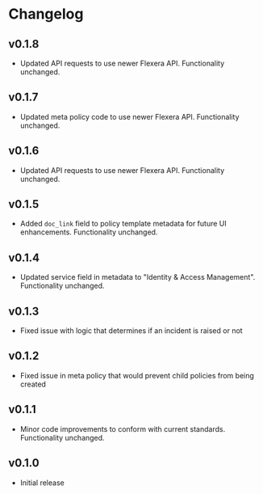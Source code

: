 # Changelog

## v0.1.8

- Updated API requests to use newer Flexera API. Functionality unchanged.

## v0.1.7

- Updated meta policy code to use newer Flexera API. Functionality unchanged.

## v0.1.6

- Updated API requests to use newer Flexera API. Functionality unchanged.

## v0.1.5

- Added `doc_link` field to policy template metadata for future UI enhancements. Functionality unchanged.

## v0.1.4

- Updated service field in metadata to "Identity & Access Management". Functionality unchanged.

## v0.1.3

- Fixed issue with logic that determines if an incident is raised or not

## v0.1.2

- Fixed issue in meta policy that would prevent child policies from being created

## v0.1.1

- Minor code improvements to conform with current standards. Functionality unchanged.

## v0.1.0

- Initial release
